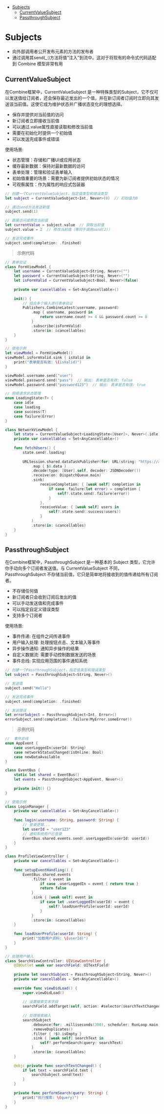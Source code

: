 <!-- @import "[TOC]" {cmd="toc" depthFrom=1 depthTo=6 orderedList=false} -->

<!-- code_chunk_output -->

- [Subjects](#subjects)
  - [CurrentValueSubject](#currentvaluesubject)
  - [PassthroughSubject](#passthroughsubject)

<!-- /code_chunk_output -->

# Subjects

- 向外部调用者公开发布元素的方法的发布者
- 通过调用其send(_:)方法将值“注入”到流中。这对于将现有的命令式代码适配到 Combine 模型非常有用

## CurrentValueSubject

在Combine框架中，CurrentValueSubject 是一种特殊类型的Subject，它不仅可以发送值给订阅者，还会保存最近发出的一个值，并在新订阅者订阅时立即向其发送该当前值。这使它成为维护状态并广播状态变化的理想选择。

- 保存并提供对当前值的访问
- 新订阅者立即接收当前值
- 可以通过.value属性直接读取和修改当前值
- 需要在初始化时提供一个初始值
- 可以发送完成事件或错误

使用场景:

- 状态管理：存储和广播UI或应用状态
- 缓存最新数据：保持对最新数据的访问
- 表单处理：管理和验证表单输入
- 初始值重要的场景：需要为新订阅者提供初始状态的情况
- 可观察属性：作为属性的响应式包装器

```swift
// 创建一个CurrentValueSubject，指定值类型和错误类型
let subject = CurrentValueSubject<Int, Never>(0)  // 初始值为0

// 通过send方法发送新值
subject.send(1)

// 直接访问或修改当前值
let currentValue = subject.value  // 获取当前值
subject.value = 2  // 修改当前值（等同于调用send(2)）

// 发送完成事件
subject.send(completion: .finished)
```

> 示例代码

```swift
// 表单验证
class FormViewModel {
    let username = CurrentValueSubject<String, Never>("")
    let password = CurrentValueSubject<String, Never>("")
    let isFormValid = CurrentValueSubject<Bool, Never>(false)
    
    private var cancellables = Set<AnyCancellable>()
    
    init() {
        // 组合多个输入进行表单验证
        Publishers.CombineLatest(username, password)
            .map { username, password in
                return username.count >= 4 && password.count >= 8
            }
            .subscribe(isFormValid)
            .store(in: &cancellables)
    }
}

// 使用示例
let viewModel = FormViewModel()
viewModel.isFormValid.sink { isValid in
    print("表单是否有效: \(isValid)")
}

viewModel.username.send("user")
viewModel.password.send("pass")  // 输出: 表单是否有效: false
viewModel.password.send("password123")  // 输出: 表单是否有效: true
```

```swift
// 网络请求状态管理
enum LoadingState<T> {
    case idle
    case loading
    case success(T)
    case failure(Error)
}

class NetworkViewModel {
    let state = CurrentValueSubject<LoadingState<[User]>, Never>(.idle)
    private var cancellables = Set<AnyCancellable>()
    
    func fetchUsers() {
        state.send(.loading)
        
        URLSession.shared.dataTaskPublisher(for: URL(string: "https://api.example.com/users")!)
            .map { $0.data }
            .decode(type: [User].self, decoder: JSONDecoder())
            .receive(on: DispatchQueue.main)
            .sink(
                receiveCompletion: { [weak self] completion in
                    if case .failure(let error) = completion {
                        self?.state.send(.failure(error))
                    }
                },
                receiveValue: { [weak self] users in
                    self?.state.send(.success(users))
                }
            )
            .store(in: &cancellables)
    }
}
```

## PassthroughSubject

在Combine框架中，PassthroughSubject 是一种基本的 Subject 类型，它允许你手动向多个订阅者发送值。与 CurrentValueSubject 不同，PassthroughSubject 不存储当前值，它只是简单地将接收到的值传递给所有订阅者。

- 不存储任何值
- 新订阅者只会收到订阅后发出的值
- 可以手动发送值和完成事件
- 可以指定自定义错误类型
- 支持多个订阅者

使用场景:

- 事件传递: 在组件之间传递事件
- 用户输入处理: 处理按钮点击、文本输入等事件
- 异步操作通知: 通知异步操作的结果
- 自定义数据流: 需要手动控制数据发送的场景
- 事件总线: 实现应用范围的事件通知系统

```swift
// 创建一个PassthroughSubject，指定值类型和错误类型
let subject = PassthroughSubject<String, Never>()

// 发送值
subject.send("Hello")

// 发送完成事件
subject.send(completion: .finished)

// 发送错误
let errorSubject = PassthroughSubject<Int, Error>()
errorSubject.send(completion: .failure(MyError.someError))
```

> 示例代码

```swift
//  事件总线
enum AppEvent {
    case userLoggedIn(userId: String)
    case networkStatusChanged(isOnline: Bool)
    case newDataAvailable
}

class EventBus {
    static let shared = EventBus()
    let events = PassthroughSubject<AppEvent, Never>()
    
    private init() {}
}

// 使用示例
class LoginManager {
    private var cancellables = Set<AnyCancellable>()
    
    func login(username: String, password: String) {
        // 登录逻辑...
        let userId = "user123"
        // 通知系统用户已登录
        EventBus.shared.events.send(.userLoggedIn(userId: userId))
    }
}

class ProfileViewController {
    private var cancellables = Set<AnyCancellable>()
    
    func setupEventHandling() {
        EventBus.shared.events
            .filter { event in
                if case .userLoggedIn = event { return true }
                return false
            }
            .sink { [weak self] event in
                if case let .userLoggedIn(userId) = event {
                    self?.loadUserProfile(userId: userId)
                }
            }
            .store(in: &cancellables)
    }
    
    func loadUserProfile(userId: String) {
        print("加载用户资料: \(userId)")
    }
}
```

```swift
// 处理用户输入
class SearchViewController: UIViewController {
    @IBOutlet weak var searchField: UITextField!
    
    private let searchSubject = PassthroughSubject<String, Never>()
    private var cancellables = Set<AnyCancellable>()
    
    override func viewDidLoad() {
        super.viewDidLoad()
        
        // 设置搜索文本字段
        searchField.addTarget(self, action: #selector(searchTextChanged), for: .editingChanged)
        
        // 处理搜索输入
        searchSubject
            .debounce(for: .milliseconds(300), scheduler: RunLoop.main)
            .removeDuplicates()
            .filter { !$0.isEmpty }
            .sink { [weak self] searchText in
                self?.performSearch(query: searchText)
            }
            .store(in: &cancellables)
    }
    
    @objc private func searchTextChanged() {
        if let text = searchField.text {
            searchSubject.send(text)
        }
    }
    
    private func performSearch(query: String) {
        print("执行搜索: \(query)")
    }
}
```
